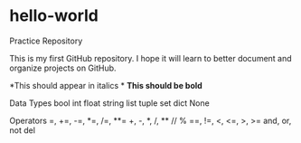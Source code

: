 # hello-world
Practice Repository

This is my first GitHub repository. I hope it will learn to better document and organize projects on GitHub.  

*This should appear in italics *
**This should be bold**

Data Types
  bool
  int
  float
  string
  list
  tuple
  set
  dict
  None

Operators
  =, +=, -=, *=, /=, **=
  +, -, *, /, **
  //
  %
  ==, !=, <, <=, >, >=
  and, or, not
  del


